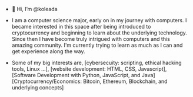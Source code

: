 - 👋 Hi, I’m @koleada

- I am a computer science major, early on in my journey with computers. I became interested in this space after being introduced to cryptocurrency and beginning to 
 learn about the underlying technology. Since then I have become truly intrigued with computers and this amazing community. I'm currently trying to learn as much
 as I can and get experience along the way. 

- Some of my big interests are, [cybersecuity: scripting, ethical hacking tools, Linux ...], [website development: HTML, CSS, Javascript], [Software Development with Python, JavaScript, and Java] [Cryptocurrency/Economics: Bitcoin, Ethereum, Blockchain, and underlying concepts]  

<!---
koleada/koleada is a ✨ special ✨ repository because its `README.md` (this file) appears on your GitHub profile.
You can click the Preview link to take a look at your changes.
--->
